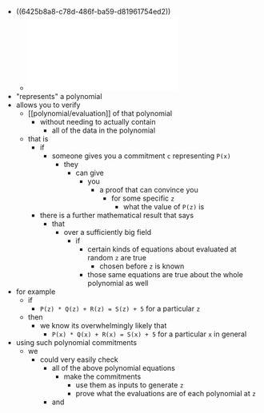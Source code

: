 - ((6425b8a8-c78d-486f-ba59-d81961754ed2))
	- ![polynomial_commitments_paper.pdf](../assets/polynomial_commitments_paper_1680375258963_0.pdf)
- "represents" a polynomial
- allows you to verify
	- [[polynomial/evaluation]] of that polynomial
		- without needing to actually contain
			- all of the data in the polynomial
	- that is
		- if
			- someone gives you a commitment `c` representing `P(x)`
				- they
					- can give
						- you
							- a proof that can convince you
								- for some specific `z`
									- what the value of `P(z)` is
		- there is a further mathematical result that says
			- that
				- over a sufficiently big field
					- if
						- certain kinds of equations about evaluated at random `z` are true
							- chosen before `z` is known
						- those same equations are true about the whole polynomial as well
- for example
	- if
		- `P(z) * Q(z) + R(z) = S(z) + 5` for a particular `z`
	- then
		- we know its overwhelmingly likely that
			- `P(x) * Q(x) + R(x) = S(x) + 5` for a particular `x` in general
- using such polynomial commitments
	- we
		- could very easily check
			- all of the above polynomial equations
				- make the commitments
					- use them as inputs to generate `z`
					- prove what the evaluations are of each polynomial at `z`
			- and
